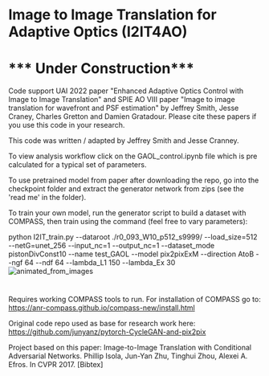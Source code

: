 # Image to Image Translation for Adaptive Optics (I2IT4AO) 
# *** Under Construction***

Code support UAI 2022 paper "Enhanced Adaptive Optics Control with Image to Image Translation" and SPIE AO VIII paper "Image to image translation for wavefront and PSF estimation" by Jeffrey Smith, Jesse Craney, Charles Gretton and Damien Gratadour.
Please cite these papers if you use this code in your research.

This code was written / adapted by Jeffrey Smith and Jesse Cranney.

To view analysis workflow click on the GAOL_control.ipynb file which is pre calculated for a typical set of parameters.

To use pretrained model from paper after downloading the repo, go into the checkpoint folder and extract the generator network from zips (see the 'read me' in the folder).

To train your own model, run the generator script to build a dataset with COMPASS, then train using the command (feel free to vary parameters):

python I2IT_train.py --dataroot ./r0_093_W10_p512_s9999/ --load_size=512 --netG=unet_256 --input_nc=1 --output_nc=1 --dataset_mode pistonDivConst10 --name test_GAOL --model pix2pixExM --direction AtoB --ngf 64 --ndf 64 --lambda_L1 150 --lambda_Ex 30
![animated_from_images](https://user-images.githubusercontent.com/104841506/178138053-ff97923d-7a43-4487-b406-d550143b9194.gif)


#
#
#

Requires working COMPASS tools to run. For installation of COMPASS go to:
https://anr-compass.github.io/compass-new/install.html

Original code repo used as base for research work here:
https://github.com/junyanz/pytorch-CycleGAN-and-pix2pix

Project based on this paper:
Image-to-Image Translation with Conditional Adversarial Networks.
Phillip Isola, Jun-Yan Zhu, Tinghui Zhou, Alexei A. Efros. In CVPR 2017. [Bibtex]
